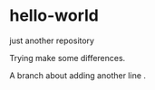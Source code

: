 # hello-world
just another repository

Trying make some differences.

A branch about adding another line .
